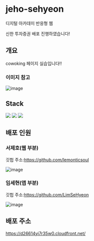 # jeho-sehyeon
디지털 아카데미 반응형 웹 

신한 투자증권 배포 진행하였습니다!
## 개요
cowoking 페이지 실습입니다!!
### 이미지 참고
![image](https://github.com/lemonticsoul/jeho-sehyeon/assets/127959482/df8ed759-279c-4bf1-84e8-ecd969e1f0ee)

## Stack

<img  src="https://img.shields.io/badge/html5-E34F26?style=for-the-badge&logo=html5&logoColor=white"> <img  src="https://img.shields.io/badge/css3-1572B6?style=for-the-badge&logo=css3&logoColor=white"> <img  src="https://img.shields.io/badge/pixso-E34F26?style=for-the-badge&logo=html5&logoColor=white">



## 배포 인원

### 서제호(웹 부분)

깃헙 주소:https://github.com/lemonticsoul

![image](https://github.com/lemonticsoul/jeho-sehyeon/assets/127959482/f4da3a57-ce4b-4e3a-a9cc-a87661e5e0d5)

### 임세현(앱 부분)

깃헙 주소:https://github.com/LimSeHyeon

![image](https://github.com/lemonticsoul/jeho-sehyeon/assets/127959482/cd0bd9c1-2ee6-4e63-ba30-a3dab6d26b81)


## 배포 주소

https://d26614yi7r35w0.cloudfront.net/

